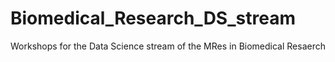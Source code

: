 # Biomedical_Research_DS_stream

Workshops for the Data Science stream of the MRes in Biomedical Resaerch
